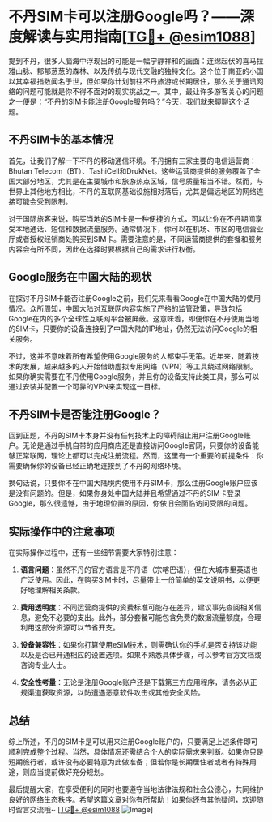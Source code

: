 # 不丹SIM卡可以注册Google吗？——深度解读与实用指南[[TG💪+ @esim1088](https://t.me/s/esim1088)]

提到不丹，很多人脑海中浮现出的可能是一幅宁静祥和的画面：连绵起伏的喜马拉雅山脉、郁郁葱葱的森林、以及传统与现代交融的独特文化。这个位于南亚的小国以其幸福指数闻名于世，但如果你计划前往不丹旅游或长期居住，那么关于通讯网络的问题可能就是你不得不面对的现实挑战之一。其中，最让许多游客关心的问题之一便是：“不丹的SIM卡能注册Google服务吗？”今天，我们就来聊聊这个话题。

## 不丹SIM卡的基本情况

首先，让我们了解一下不丹的移动通信环境。不丹拥有三家主要的电信运营商：Bhutan Telecom（BT）、TashiCell和DrukNet。这些运营商提供的服务覆盖了全国大部分地区，尤其是在主要城市和旅游热点区域，信号质量相当不错。然而，与世界上其他地方相比，不丹的互联网基础设施相对落后，尤其是偏远地区的网络连接可能会受到限制。

对于国际旅客来说，购买当地的SIM卡是一种便捷的方式，可以让你在不丹期间享受本地通话、短信和数据流量服务。通常情况下，你可以在机场、市区的电信营业厅或者授权经销商处购买到SIM卡。需要注意的是，不同运营商提供的套餐和服务内容会有所不同，因此在选择时要根据自己的需求进行权衡。

## Google服务在中国大陆的现状

在探讨不丹SIM卡能否注册Google之前，我们先来看看Google在中国大陆的使用情况。众所周知，中国大陆对互联网内容实施了严格的监管政策，导致包括Google在内的多个全球性互联网平台被屏蔽。这意味着，即便你在不丹使用当地的SIM卡，只要你的设备连接到了中国大陆的IP地址，仍然无法访问Google的相关服务。

不过，这并不意味着所有希望使用Google服务的人都束手无策。近年来，随着技术的发展，越来越多的人开始借助虚拟专用网络（VPN）等工具绕过网络限制。如果你确实需要在不丹使用Google服务，并且你的设备支持此类工具，那么可以通过安装并配置一个可靠的VPN来实现这一目标。

## 不丹SIM卡是否能注册Google？

回到正题，不丹的SIM卡本身并没有任何技术上的障碍阻止用户注册Google账户。无论是通过手机自带的应用商店还是直接访问Google官网，只要你的设备能够正常联网，理论上都可以完成注册流程。然而，这里有一个重要的前提条件：你需要确保你的设备已经正确地连接到了不丹的网络环境。

换句话说，只要你不在中国大陆境内使用不丹SIM卡，那么注册Google账户应该是没有问题的。但是，如果你身处中国大陆并且希望通过不丹的SIM卡登录Google，那么很遗憾，由于地理位置的原因，你依旧会面临访问受限的问题。

## 实际操作中的注意事项

在实际操作过程中，还有一些细节需要大家特别注意：

1. **语言问题**：虽然不丹的官方语言是不丹语（宗喀巴语），但在大城市里英语也广泛使用。因此，在购买SIM卡时，尽量带上一份简单的英文说明书，以便更好地理解相关条款。
   
2. **费用透明度**：不同运营商提供的资费标准可能存在差异，建议事先查阅相关信息，避免不必要的支出。此外，部分套餐可能包含免费的数据流量额度，合理利用这部分资源可以节省开支。

3. **设备兼容性**：如果你打算使用eSIM技术，则需确认你的手机是否支持该功能以及是否已开通相应的设置选项。如果不熟悉具体步骤，可以参考官方文档或咨询专业人士。

4. **安全性考量**：无论是注册Google账户还是下载第三方应用程序，请务必从正规渠道获取资源，以防遭遇恶意软件攻击或其他安全风险。

## 总结

综上所述，不丹的SIM卡是可以用来注册Google账户的，只要满足上述条件即可顺利完成整个过程。当然，具体情况还需结合个人的实际需求来判断。如果你只是短期旅行者，或许没有必要特意为此做准备；但若你是长期居住者或者有特殊用途，则应当提前做好充分规划。

最后提醒大家，在享受便利的同时也要遵守当地法律法规和社会公德心，共同维护良好的网络生态秩序。希望这篇文章对你有所帮助！如果你还有其他疑问，欢迎随时留言交流哦~ [[TG💪+ @esim1088](https://t.me/s/esim1088) ![Image](https://i.postimg.cc/4NQfJmqS/Snipaste-2025-05-13-00-14-12.png)]